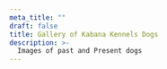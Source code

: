 ```yaml
---
meta_title: ""
draft: false
title: Gallery of Kabana Kennels Dogs
description: >-
  Images of past and Present dogs
---
```


